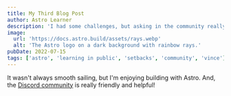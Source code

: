 ```yaml
---
title: My Third Blog Post
author: Astro Learner
description: 'I had some challenges, but asking in the community really helped!'
image:
  url: 'https://docs.astro.build/assets/rays.webp'
  alt: 'The Astro logo on a dark background with rainbow rays.'
pubDate: 2022-07-15
tags: ['astro', 'learning in public', 'setbacks', 'community', 'vince']
---
```


It wasn't always smooth sailing, but I'm enjoying building with Astro. And, the [Discord community](https://astro.build/chat) is really friendly and helpful!
